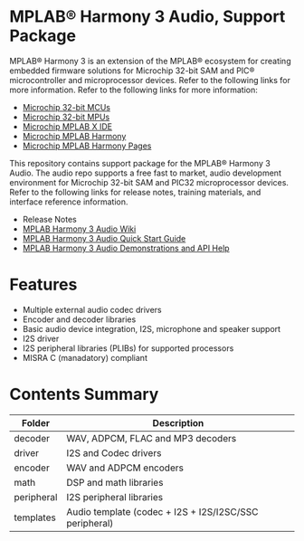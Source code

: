 <!-- ![Microchip logo](https://raw.githubusercontent.com/wiki/Microchip-MPLAB-Harmony/Microchip-MPLAB-Harmony.github.io/images/microchip_logo.png)
![Harmony logo small](https://raw.githubusercontent.com/wiki/Microchip-MPLAB-Harmony/Microchip-MPLAB-Harmony.github.io/images/microchip_mplab_harmony_logo_small.png)
 -->
# MPLAB® Harmony 3 Audio, Support Package

MPLAB® Harmony 3 is an extension of the MPLAB® ecosystem for creating embedded firmware solutions for Microchip 32-bit SAM and PIC® microcontroller and microprocessor devices.  Refer to the following links for more information.  Refer to the following links for more information:

- [Microchip 32-bit MCUs](https://www.microchip.com/design-centers/32-bit)
- [Microchip 32-bit MPUs](https://www.microchip.com/design-centers/32-bit-mpus)
- [Microchip MPLAB X IDE](https://www.microchip.com/mplab/mplab-x-ide)
- [Microchip MPLAB Harmony](https://www.microchip.com/mplab/mplab-harmony)
- [Microchip MPLAB Harmony Pages](https://microchip-mplab-harmony.github.io/)

This repository contains support package for the MPLAB® Harmony 3 Audio.  The
audio repo supports a free fast to market, audio development environment for Microchip 32-bit SAM and PIC32 microprocessor devices.  Refer to
the following links for release notes, training materials, and interface
reference information.

- Release Notes
- [MPLAB Harmony 3 Audio Wiki](https://github.com/Microchip-MPLAB-Harmony/audio/wiki)
- [MPLAB Harmony 3 Audio Quick Start Guide](https://github.com/Microchip-MPLAB-Harmony/audio/wiki/quick_start)
- [MPLAB Harmony 3 Audio Demonstrations and API Help](https://microchip-mplab-harmony.github.io/audio)

# Features

- Multiple external audio codec drivers
- Encoder and decoder libraries
- Basic audio device integration, I2S, microphone and speaker support
- I2S driver
- I2S peripheral libraries (PLIBs) for supported processors
- MISRA C (manadatory) compliant

# Contents Summary

| Folder | Description |
| --- | --- |
| decoder | WAV, ADPCM, FLAC and MP3 decoders |
| driver | I2S and Codec drivers |
| encoder | WAV and ADPCM encoders |
| math | DSP and math libraries |
| peripheral | I2S peripheral libraries |
| templates | Audio template (codec + I2S + I2S/I2SC/SSC peripheral) |
